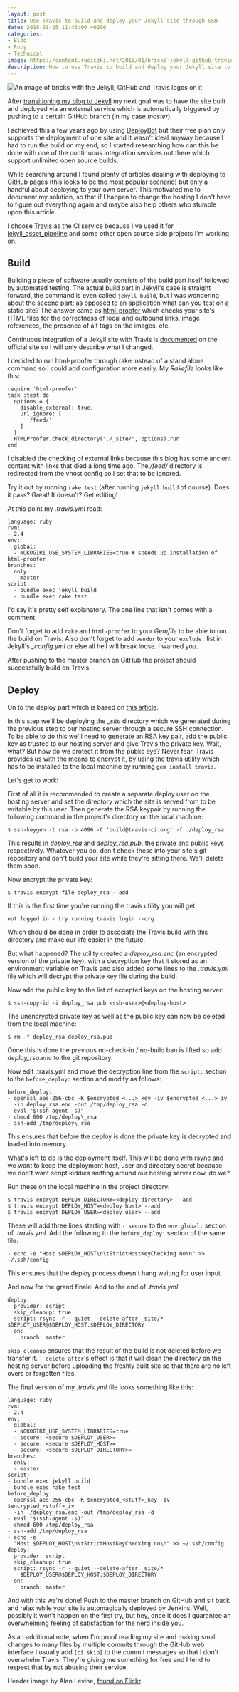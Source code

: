 ```yaml
---
layout: post
title: Use Travis to build and deploy your Jekyll site through SSH
date: 2018-01-25 11:45:00 +0200
categories:
- Blog
- Ruby
- Technical
image: https://content.rusiczki.net/2018/01/bricks-jekyll-github-travis.jpg
description: How to use Travis to build and deploy your Jekyll site to your VPS through SSH.
---
```

![An image of bricks with the Jekyll, GitHub and Travis logos on it](https://content.rusiczki.net/2018/01/bricks-jekyll-github-travis.jpg)

After [transitioning my blog to Jekyll](https://www.rusiczki.net/2018/01/08/a-new-blogging-engine/) my next goal was to have the site built and deployed via an external service which is automatically triggered by pushing to a certain GitHub branch (in my case *master*).

I achieved this a few years ago by using [DeployBot](https://deploybot.com/) but their free plan only supports the deployment of one site and it wasn't ideal anyway because I had to run the build on my end, so I started researching how can this be done with one of the continuous integration services out there which support unlimited open source builds.

While searching around I found plenty of articles dealing with deploying to GitHub pages (this looks to be the most popular scenario) but only a handful about deploying to your own server. This motivated me to document my solution, so that if I happen to change the hosting I don't have to figure out everything again and maybe also help others who stumble upon this article.

I choose [Travis](https://travis-ci.org/) as the CI service because I've used it for [jekyll_asset_pipeline](https://github.com/matthodan/jekyll-asset-pipeline) and some other open source side projects I'm working on.

## Build

Building a piece of software usually consists of the build part itself followed by automated testing. The actual build part in Jekyll's case is straight forward, the command is even called `jekyll build`, but I was wondering about the second part: as opposed to an application what can you test on a static site? The answer came as [html-proofer](https://github.com/gjtorikian/html-proofer) which checks your site's HTML files for the correctness of local and outbound links, image references, the presence of alt tags on the images, etc.

Continuous integration of a Jekyll site with Travis is [documented](https://jekyllrb.com/docs/continuous-integration/travis-ci/) on the official site so I will only describe what I changed.

I decided to run html-proofer through rake instead of a stand alone command so I could add configuration more easily. My *Rakefile* looks like this:

    require 'html-proofer'
    task :test do
      options = {
        disable_external: true,
        url_ignore: [
          '/feed/'
        ]
      }
      HTMLProofer.check_directory("./_site/", options).run
    end

I disabled the checking of external links because this blog has some ancient content with links that died a long time ago. The */feed/* directory is redirected from the vhost config so I set that to be ignored.

Try it out by running `rake test` (after running `jekyll build` of course). Does it pass? Great! It doesn't? Get editing!

At this point my *.travis.yml* read:

    language: ruby
    rvm:
    - 2.4
    env:
      global:
      - NOKOGIRI_USE_SYSTEM_LIBRARIES=true # speeds up installation of html-proofer
    branches:
      only:
      - master
    script:
      - bundle exec jekyll build
      - bundle exec rake test

I'd say it's pretty self explanatory. The one line that isn't comes with a comment.

Don't forget to add `rake` and `html-proofer` to your *Gemfile* to be able to run the build on Travis. Also don't forget to add `vendor` to your `exclude:` list in Jekyll's *\_config.yml* or else all hell will break loose. I warned you.

After pushing to the master branch on GitHub the project should successfully build on Travis.

## Deploy

On to the deploy part which is based on [this article](https://oncletom.io/2016/travis-ssh-deploy/).

In this step we'll be deploying the *\_site* directory which we generated during the previous step to our hosting server through a secure SSH connection. To be able to do this we'll need to generate an RSA key pair, add the public key as trusted to our hosting server and give Travis the private key. Wait, what? But how do we protect it from the public eye? Never fear, Travis provides us with the means to encrypt it, by using the [travis utility](https://github.com/travis-ci/travis.rb) which has to be installed to the local machine by running `gem install travis`.

Let's get to work!

First of all it is recommended to create a separate deploy user on the hosting server and set the directory which the site is served from to be writable by this user. Then generate the RSA keypair by running the following command in the project's directory on the local machine:

    $ ssh-keygen -t rsa -b 4096 -C 'build@travis-ci.org' -f ./deploy_rsa

This results in *deploy_rsa* and *deploy_rsa.pub*, the private and public keys respectively. Whatever you do, don't check these into your site's git repository and don't build your site while they're sitting there. We'll delete them soon.

Now encrypt the private key:

    $ travis encrypt-file deploy_rsa --add

If this is the first time you're running the travis utility you will get:

    not logged in - try running travis login --org

Which should be done in order to associate the Travis build with this directory and make our life easier in the future.

But what happened? The utility created a *deploy_rsa.enc* (an encrypted version of the private key), with a decryption key that it stored as an environment variable on Travis and also added some lines to the *.travis.yml* file which will decrypt the private key file during the build.

Now add the public key to the list of accepted keys on the hosting server:

    $ ssh-copy-id -i deploy_rsa.pub <ssh-user>@<deploy-host>

The unencrypted private key as well as the public key can now be deleted from the local machine:

    $ rm -f deploy_rsa deploy_rsa.pub

Once this is done the previous no-check-in / no-build ban is lifted so add *deploy_rsa.enc* to the git repository.

Now edit .travis.yml and move the decryption line from the `script:` section to the `before_deploy:` section and modify as follows:

    before_deploy:
    - openssl aes-256-cbc -K $encrypted_<...>_key -iv $encrypted_<...>_iv
      -in deploy_rsa.enc -out /tmp/deploy_rsa -d
    - eval "$(ssh-agent -s)"
    - chmod 600 /tmp/deploy\_rsa
    - ssh-add /tmp/deploy\_rsa

This ensures that before the deploy is done the private key is decrypted and loaded into memory.

What's left to do is the deployment itself. This will be done with rsync and we want to keep the deployment host, user and directory secret because we don't want script kiddies sniffing around our hosting server now, do we?

Run these on the local machine in the project directory:

    $ travis encrypt DEPLOY_DIRECTORY=<deploy directory> --add
    $ travis encrypt DEPLOY_HOST=<deploy host> --add
    $ travis encrypt DEPLOY_USER=<deploy user> --add

These will add three lines starting with `- secure` to the `env.global:` section of *.travis.yml*. Add the following to the `before_deploy:` section of the same file:

    - echo -e "Host $DEPLOY_HOST\n\tStrictHostKeyChecking no\n" >> ~/.ssh/config

This ensures that the deploy process doesn't hang waiting for user input.

And now for the grand finale! Add to the end of *.travis.yml*:

    deploy:
      provider: script
      skip_cleanup: true
      script: rsync -r --quiet --delete-after _site/* $DEPLOY_USER@$DEPLOY_HOST:$DEPLOY_DIRECTORY
      on:
        branch: master

`skip_cleanup` ensures that the result of the build is not deleted before we transfer it. `--delete-after`'s effect is that it will clean the directory on the hosting server before uploading the freshly built site so that there are no left overs or forgotten files.

The final version of my *.travis.yml* file looks something like this:

    language: ruby
    rvm:
    - 2.4
    env:
      global:
      - NOKOGIRI_USE_SYSTEM_LIBRARIES=true
      - secure: <secure $DEPLOY_USER>=
      - secure: <secure $DEPLOY_HOST>=
      - secure: <secure sDEPLOY_DIRECTORY>=
    branches:
      only:
      - master
    script:
    - bundle exec jekyll build
    - bundle exec rake test
    before_deploy:
    - openssl aes-256-cbc -K $encrypted_<stuff>_key -iv $encrypted_<stuff>_iv
      -in ./deploy_rsa.enc -out /tmp/deploy_rsa -d
    - eval "$(ssh-agent -s)"
    - chmod 600 /tmp/deploy_rsa
    - ssh-add /tmp/deploy_rsa
    - echo -e
      "Host $DEPLOY_HOST\n\tStrictHostKeyChecking no\n" >> ~/.ssh/config
    deploy:
      provider: script
      skip_cleanup: true
      script: rsync -r --quiet --delete-after _site/*
        $DEPLOY_USER@$DEPLOY_HOST:$DEPLOY_DIRECTORY
      on:
        branch: master


And with this we're done! Push to the master branch on GitHub and sit back and relax while your site is automagically deployed by Jenkins. Well, possibly it won't happen on the first try, but hey, once it does I guarantee an overwhelming feeling of satisfaction for the nerd inside you.

As an additional note, when I'm proof reading my site and making small changes to many files by multiple commits through the GitHub web interface I usually add `[ci skip]` to the commit messages so that I don't overwhelm Travis. They're giving me something for free and I tend to respect that by not abusing their service.

Header image by Alan Levine, [found on Flickr](https://www.flickr.com/photos/cogdog/14927881517/).
